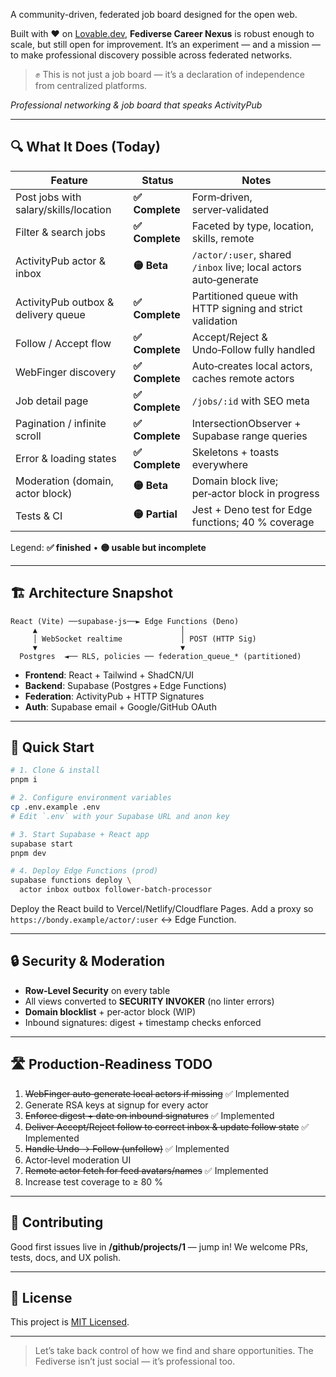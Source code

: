 
A community-driven, federated job board designed for the open web.

Built with ❤️ on [Lovable.dev](https://lovable.dev), **Fediverse Career Nexus** is robust enough to scale, but still open for improvement. It’s an experiment — and a mission — to make professional discovery possible across federated networks.

> ✊ This is not just a job board — it’s a declaration of independence from centralized platforms.

*Professional networking & job board that speaks ActivityPub*

---

## 🔍 What It Does (Today)

| Feature                               | Status         | Notes                                                         |
| ------------------------------------- | -------------- | ------------------------------------------------------------- |
| Post jobs with salary/skills/location | **✅ Complete** | Form‑driven, server‑validated                                 |
| Filter & search jobs                  | **✅ Complete** | Faceted by type, location, skills, remote                     |
| ActivityPub actor & inbox             | **🟡 Beta**    | `/actor/:user`, shared `/inbox` live; local actors auto‑generate |
| ActivityPub outbox & delivery queue   | **✅ Complete** | Partitioned queue with HTTP signing and strict validation      |
| Follow / Accept flow                  | **✅ Complete** | Accept/Reject & Undo‑Follow fully handled                     |
| WebFinger discovery                   | **✅ Complete** | Auto‑creates local actors, caches remote actors               |
| Job detail page                       | **✅ Complete** | `/jobs/:id` with SEO meta                                     |
| Pagination / infinite scroll          | **✅ Complete** | IntersectionObserver + Supabase range queries                 |
| Error & loading states                | **✅ Complete** | Skeletons + toasts everywhere                                 |
| Moderation (domain, actor block)      | **🟡 Beta**    | Domain block live; per‑actor block in progress                |
| Tests & CI                            | **🟡 Partial** | Jest + Deno test for Edge functions; 40 % coverage            |

Legend: **✅ finished** • **🟡 usable but incomplete**

---

## 🏗️ Architecture Snapshot

```
React (Vite) ──supabase-js──► Edge Functions (Deno)
     ▲                                │
     │ WebSocket realtime             │ POST (HTTP Sig)
     ▼                                ▼
  Postgres  ◄── RLS, policies ── federation_queue_* (partitioned)
```

* **Frontend**: React + Tailwind + ShadCN/UI
* **Backend**: Supabase (Postgres + Edge Functions)
* **Federation**: ActivityPub + HTTP Signatures
* **Auth**: Supabase email + Google/GitHub OAuth

---

## 🚀 Quick Start

```bash
# 1. Clone & install
pnpm i

# 2. Configure environment variables
cp .env.example .env
# Edit `.env` with your Supabase URL and anon key

# 3. Start Supabase + React app
supabase start
pnpm dev

# 4. Deploy Edge Functions (prod)
supabase functions deploy \
  actor inbox outbox follower-batch-processor
```

Deploy the React build to Vercel/Netlify/Cloudflare Pages. Add a proxy so `https://bondy.example/actor/:user` ↔ Edge Function.

---

## 🔒 Security & Moderation

* **Row‑Level Security** on every table
* All views converted to **SECURITY INVOKER** (no linter errors)
* **Domain blocklist** + per‑actor block (WIP)
* Inbound signatures: digest + timestamp checks enforced

---

## 🛣️ Production‑Readiness TODO 

1. ~~WebFinger auto‑generate local actors if missing~~ ✅ Implemented
2. Generate RSA keys at signup for every actor
3. ~~Enforce digest + date on inbound signatures~~ ✅ Implemented
4. ~~Deliver Accept/Reject follow to correct inbox & update follow state~~ ✅ Implemented
5. ~~Handle Undo → Follow (unfollow)~~ ✅ Implemented
6. Actor‑level moderation UI
7. ~~Remote actor fetch for feed avatars/names~~ ✅ Implemented
8. Increase test coverage to ≥ 80 %

---

## 🤝 Contributing

Good first issues live in **/github/projects/1** — jump in!
We welcome PRs, tests, docs, and UX polish.

---

## 📜 License

This project is [MIT Licensed](LICENSE).

---

> Let’s take back control of how we find and share opportunities.
> The Fediverse isn’t just social — it’s professional too.